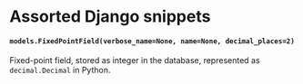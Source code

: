 Assorted Django snippets
========================

#### `models.FixedPointField(verbose_name=None, name=None, decimal_places=2)`

Fixed-point field, stored as integer in the database, represented as `decimal.Decimal` in Python.
